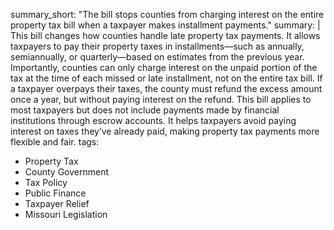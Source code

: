 summary_short: "The bill stops counties from charging interest on the entire property tax bill when a taxpayer makes installment payments."
summary: |
  This bill changes how counties handle late property tax payments. It allows taxpayers to pay their property taxes in installments—such as annually, semiannually, or quarterly—based on estimates from the previous year. Importantly, counties can only charge interest on the unpaid portion of the tax at the time of each missed or late installment, not on the entire tax bill. If a taxpayer overpays their taxes, the county must refund the excess amount once a year, but without paying interest on the refund. This bill applies to most taxpayers but does not include payments made by financial institutions through escrow accounts. It helps taxpayers avoid paying interest on taxes they’ve already paid, making property tax payments more flexible and fair.
tags:
  - Property Tax
  - County Government
  - Tax Policy
  - Public Finance
  - Taxpayer Relief
  - Missouri Legislation
